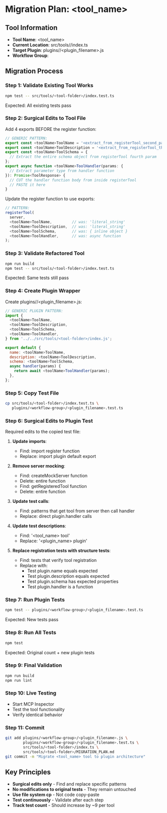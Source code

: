 # Migration Plan: <tool_name>

## Tool Information
- **Tool Name**: <tool_name>
- **Current Location**: src/tools/<tool-folder>/index.ts
- **Target Plugin**: plugins/<workflow-group>/<plugin_filename>.js
- **Workflow Group**: <workflow-group-name>

## Migration Process

### Step 1: Validate Existing Tool Works
```bash
npm test -- src/tools/<tool-folder>/index.test.ts
```
Expected: All existing tests pass

### Step 2: Surgical Edits to Tool File

Add 4 exports BEFORE the register function:

```typescript
// GENERIC PATTERN:
export const <toolName>ToolName = '<extract_from_registerTool_second_param>';
export const <toolName>ToolDescription = '<extract_from_registerTool_third_param>';
export const <toolName>ToolSchema = {
  // Extract the entire schema object from registerTool fourth param
};
export async function <toolName>ToolHandler(params: {
  // Extract parameter type from handler function
}): Promise<ToolResponse> {
  // CUT the handler function body from inside registerTool
  // PASTE it here
}
```

Update the register function to use exports:
```typescript
// PATTERN:
registerTool(
  server,
  <toolName>ToolName,         // was: 'literal_string'
  <toolName>ToolDescription,  // was: 'literal_string'
  <toolName>ToolSchema,       // was: { inline object }
  <toolName>ToolHandler,      // was: async function
);
```

### Step 3: Validate Refactored Tool
```bash
npm run build
npm test -- src/tools/<tool-folder>/index.test.ts
```
Expected: Same tests still pass

### Step 4: Create Plugin Wrapper

Create plugins/<workflow-group>/<plugin_filename>.js:

```javascript
// GENERIC PLUGIN PATTERN:
import {
  <toolName>ToolName,
  <toolName>ToolDescription,
  <toolName>ToolSchema,
  <toolName>ToolHandler,
} from '../../src/tools/<tool-folder>/index.js';

export default {
  name: <toolName>ToolName,
  description: <toolName>ToolDescription,
  schema: <toolName>ToolSchema,
  async handler(params) {
    return await <toolName>ToolHandler(params);
  },
};
```

### Step 5: Copy Test File
```bash
cp src/tools/<tool-folder>/index.test.ts \
   plugins/<workflow-group>/<plugin_filename>.test.ts
```

### Step 6: Surgical Edits to Plugin Test

Required edits to the copied test file:

1. **Update imports**:
   - Find: import register function
   - Replace: import plugin default export

2. **Remove server mocking**:
   - Find: createMockServer function
   - Delete: entire function
   - Find: getRegisteredTool function
   - Delete: entire function

3. **Update test calls**:
   - Find: patterns that get tool from server then call handler
   - Replace: direct plugin.handler calls

4. **Update test descriptions**:
   - Find: '<tool_name> tool'
   - Replace: '<plugin_name> plugin'

5. **Replace registration tests with structure tests**:
   - Find: tests that verify tool registration
   - Replace with:
     - Test plugin.name equals expected
     - Test plugin.description equals expected
     - Test plugin.schema has expected properties
     - Test plugin.handler is a function

### Step 7: Run Plugin Tests
```bash
npm test -- plugins/<workflow-group>/<plugin_filename>.test.ts
```
Expected: New tests pass

### Step 8: Run All Tests
```bash
npm test
```
Expected: Original count + new plugin tests

### Step 9: Final Validation
```bash
npm run build
npm run lint
```

### Step 10: Live Testing
- Start MCP Inspector
- Test the tool functionality
- Verify identical behavior

### Step 11: Commit
```bash
git add plugins/<workflow-group>/<plugin_filename>.js \
        plugins/<workflow-group>/<plugin_filename>.test.ts \
        src/tools/<tool-folder>/index.ts \
        src/tools/<tool-folder>/MIGRATION_PLAN.md
git commit -m "Migrate <tool_name> tool to plugin architecture"
```

## Key Principles
- **Surgical edits only** - Find and replace specific patterns
- **No modifications to original tests** - They remain untouched
- **Use file system cp** - Not code copy-paste
- **Test continuously** - Validate after each step
- **Track test count** - Should increase by ~9 per tool